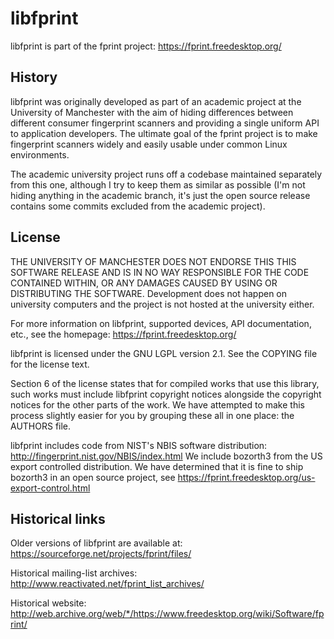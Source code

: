 # libfprint

libfprint is part of the fprint project:
https://fprint.freedesktop.org/

## History

libfprint was originally developed as part of an academic project at the
University of Manchester with the aim of hiding differences between different
consumer fingerprint scanners and providing a single uniform API to application
developers. The ultimate goal of the fprint project is to make fingerprint
scanners widely and easily usable under common Linux environments.

The academic university project runs off a codebase maintained separately
from this one, although I try to keep them as similar as possible (I'm not
hiding anything in the academic branch, it's just the open source release
contains some commits excluded from the academic project).

## License

THE UNIVERSITY OF MANCHESTER DOES NOT ENDORSE THIS THIS SOFTWARE RELEASE AND
IS IN NO WAY RESPONSIBLE FOR THE CODE CONTAINED WITHIN, OR ANY DAMAGES CAUSED
BY USING OR DISTRIBUTING THE SOFTWARE. Development does not happen on
university computers and the project is not hosted at the university either.

For more information on libfprint, supported devices, API documentation, etc.,
see the homepage:
https://fprint.freedesktop.org/

libfprint is licensed under the GNU LGPL version 2.1. See the COPYING file
for the license text.

Section 6 of the license states that for compiled works that use this
library, such works must include libfprint copyright notices alongside the
copyright notices for the other parts of the work. We have attempted to
make this process slightly easier for you by grouping these all in one place:
the AUTHORS file.

libfprint includes code from NIST's NBIS software distribution:
http://fingerprint.nist.gov/NBIS/index.html
We include bozorth3 from the US export controlled distribution. We have
determined that it is fine to ship bozorth3 in an open source project,
see https://fprint.freedesktop.org/us-export-control.html

## Historical links

Older versions of libfprint are available at:
https://sourceforge.net/projects/fprint/files/

Historical mailing-list archives:
http://www.reactivated.net/fprint_list_archives/

Historical website:
http://web.archive.org/web/*/https://www.freedesktop.org/wiki/Software/fprint/
